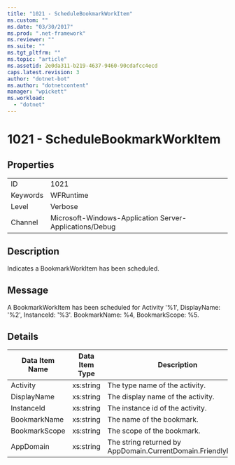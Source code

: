 ```yaml
---
title: "1021 - ScheduleBookmarkWorkItem"
ms.custom: ""
ms.date: "03/30/2017"
ms.prod: ".net-framework"
ms.reviewer: ""
ms.suite: ""
ms.tgt_pltfrm: ""
ms.topic: "article"
ms.assetid: 2e0da311-b219-4637-9460-90cdafcc4ecd
caps.latest.revision: 3
author: "dotnet-bot"
ms.author: "dotnetcontent"
manager: "wpickett"
ms.workload: 
  - "dotnet"
---
```

# 1021 - ScheduleBookmarkWorkItem
## Properties  

|||  
|-|-|  
|ID|1021|  
|Keywords|WFRuntime|  
|Level|Verbose|  
|Channel|Microsoft-Windows-Application Server-Applications/Debug|  

## Description  
 Indicates a BookmarkWorkItem has been scheduled.  

## Message  
 A BookmarkWorkItem has been scheduled for Activity '%1', DisplayName: '%2', InstanceId: '%3'.  BookmarkName: %4, BookmarkScope: %5.  

## Details  


| Data Item Name | Data Item Type |                         Description                          |
|----------------|----------------|--------------------------------------------------------------|
|    Activity    |   xs:string    |                The type name of the activity.                |
|  DisplayName   |   xs:string    |              The display name of the activity.               |
|   InstanceId   |   xs:string    |               The instance id of the activity.               |
|  BookmarkName  |   xs:string    |                  The name of the bookmark.                   |
| BookmarkScope  |   xs:string    |                  The scope of the bookmark.                  |
|   AppDomain    |   xs:string    | The string returned by AppDomain.CurrentDomain.FriendlyName. |

